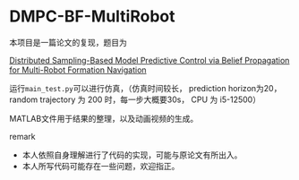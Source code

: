 # DMPC-BF-MultiRobot

本项目是一篇论文的复现，题目为

[Distributed Sampling-Based Model Predictive Control via Belief Propagation for Multi-Robot Formation Navigation](https://doi.org/10.1109/LRA.2024.3368794)

运行`main_test.py`可以进行仿真，（仿真时间较长， prediction horizon为20， random trajectory 为 200 时，每一步大概要30s， CPU 为 i5-12500）

MATLAB文件用于结果的整理，以及动画视频的生成。

remark
- 本人依照自身理解进行了代码的实现，可能与原论文有所出入。
- 本人所写代码可能存在一些问题，欢迎指正。